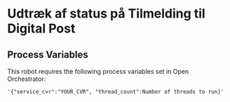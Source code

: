 # Udtræk af status på Tilmelding til Digital Post

## Process Variables
This robot requires the following process variables set in Open Orchestrator:
```
'{"service_cvr":"YOUR_CVR", "thread_count":Number of threads to run}'
```
